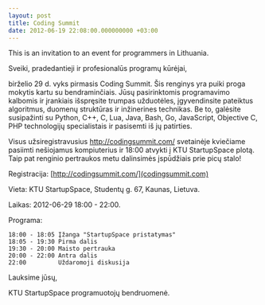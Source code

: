 ```yaml
---
layout: post
title: Coding Summit
date: 2012-06-19 22:08:00.000000000 +03:00
---
```

This is an invitation to an event for programmers in Lithuania.

Sveiki, pradedantieji ir profesionalūs programų kūrėjai,

birželio 29 d. vyks pirmasis Coding Summit. Šis renginys yra puiki proga mokytis kartu su bendraminčiais. Jūsų pasirinktomis programavimo kalbomis ir įrankiais išspręsite trumpas užduotėles, įgyvendinsite pateiktus algoritmus, duomenų struktūras ir inžinerines technikas. Be to, galėsite susipažinti su Python, C++, C, Lua, Java, Bash, Go, JavaScript, Objective C, PHP technologijų specialistais ir pasisemti iš jų patirties.

Visus užsiregistravusius http://codingsummit.com/ svetainėje kviečiame pasiimti nešiojamus kompiuterius ir
18:00 atvykti į KTU StartupSpace plotą. Taip pat renginio pertraukos metu dalinsimės įspūdžiais prie picų
stalo!

Registracija: [http://codingsummit.com/](codingsummit.com)

Vieta: KTU StartupSpace, Studentų g. 67, Kaunas, Lietuva.

Laikas: 2012-06-29 18:00 - 22:00.

Programa:

    18:00 - 18:05 Įžanga "StartupSpace pristatymas"
    18:05 - 19:30 Pirma dalis
    19:30 - 20:00 Maisto pertrauka
    20:00 - 22:00 Antra dalis
    22:00         Uždaromoji diskusija

Lauksime jūsų,

KTU StartupSpace programuotojų bendruomenė.
